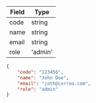 | Field | Type |
| ----- | ---- |
| code | string |
| name | string |
| email | string |
| role | 'admin' | 'guest' |

```json
{
	"code": "123456",
	"name": "John Doe",
	"email": "joth@correo.com",
	"role": "admin"
}